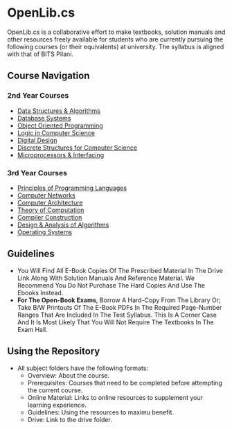 # OpenLib.cs

OpenLib.cs is a collaborative effort to make textbooks, solution manuals and other resources freely available for students who are currently pursuing the following courses (or their equivalents) at university. The syllabus is aligned with that of BITS Pilani. 

## Course Navigation

### 2nd Year Courses

*   [Data Structures & Algorithms](./courses/CSF211)
*   [Database Systems](./courses/CSF212)
*   [Object Oriented Programming](./courses/CSF213)
*   [Logic in Computer Science](./courses/CSF214)
*   [Digital Design](./courses/CSF215)
*   [Discrete Structures for Computer Science](./courses/CSF222)
*   [Microprocessors & Interfacing](./courses/CSF241)

### 3rd Year Courses

*   [Principles of Programming Languages](./courses/CSF301)
*   [Computer Networks](./courses/CSF303)
*   [Computer Architecture](./courses/CSF342)
*   [Theory of Computation](./courses/CSF351)
*   [Compiler Construction](./courses/CSF363)
*   [Design & Analysis of Algorithms](./courses/CSF364)
*   [Operating Systems](./courses/CSF372)

## Guidelines
* You Will Find All E-Book Copies Of The Prescribed Material In The Drive Link Along With Solution Manuals And Reference Material. We Recommend You Do Not Purchase The Hard Copies And Use The Ebooks Instead.
* **For The Open-Book Exams**, Borrow A Hard-Copy From The Library Or; Take B/W Printouts Of The E-Book PDFs In The Required Page-Number Ranges That Are Included In The Test Syllabus. This Is A Corner Case And It Is Most Likely That You Will Not Require The Textbooks In The Exam Hall.

## Using the Repository
* All subject folders have the following formats:
  * Overview: About the course.
  * Prerequisites: Courses that need to be completed before attempting the current course.
  * Online Material: Links to online resources to supplement your learning experience.
  * Guidelines: Using the resources to maximu benefit.
  * Drive: Link to the drive folder.
  
  
